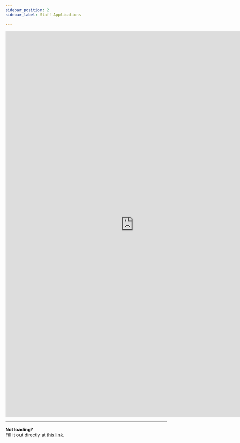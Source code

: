 ```yaml
---
sidebar_position: 2
sidebar_label: Staff Applications

---
```


<iframe
  src="https://docs.google.com/forms/d/e/1FAIpQLSfgeDMsQDmWf9BlCoD1oaBr7bFp4wmGNkUnQwj1nfrSJ46mjg/viewform?embedded=true"
  width="800"
  height="1200"
  frameborder="0"
  marginheight="0"
  marginwidth="0"
  title="Ban & Blacklist Appeal Form">
  Loading…
</iframe>

---

**Not loading?**  
Fill it out directly at [this link](https://forms.gle/5t2iE8B1YjsTJbPK7).
